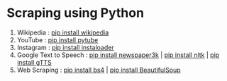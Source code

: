 # Scraping using Python 

1. Wikipedia : [pip install wikipedia](https://pypi.org/project/wikipedia/)
2. YouTube : [pip install pytube](https://pypi.org/project/pytube/)
3. Instagram : [pip install instaloader](https://pypi.org/project/instaloader/)
4. Google Text to Speech : [pip install newspaper3k](https://pypi.org/project/newspaper3k/) | [pip install nltk](https://pypi.org/project/nltk/) | [pip install gTTS](https://pypi.org/project/gTTS/)
5. Web Scraping : [pip install bs4](https://pypi.org/project/bs4/) | [pip install BeautifulSoup](https://pypi.org/project/BeautifulSoup/)
